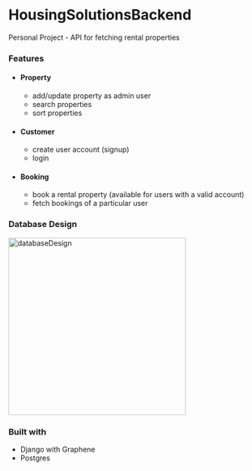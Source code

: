 # HousingSolutionsBackend
Personal Project - API for fetching rental properties 

### Features 

* #### Property 
  * add/update property as admin user
  * search properties 
  * sort properties

* #### Customer 
  * create user account (signup)
  * login

* #### Booking 
  * book a rental property (available for users with a valid account)
  * fetch bookings of a particular user


### Database Design
<img alt="databaseDesign" src="https://user-images.githubusercontent.com/42696940/87773985-37df9980-c824-11ea-8daa-6fb843b9fda3.png" height="350">

### Built with 

* Django with Graphene
* Postgres
